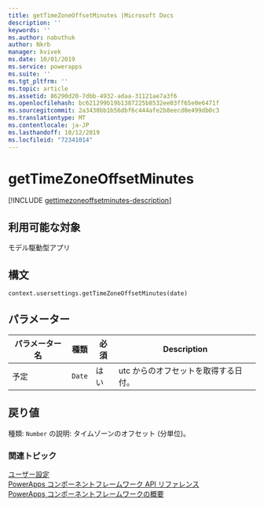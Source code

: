 ```yaml
---
title: getTimeZoneOffsetMinutes |Microsoft Docs
description: ''
keywords: ''
ms.author: nabuthuk
author: Nkrb
manager: kvivek
ms.date: 10/01/2019
ms.service: powerapps
ms.suite: ''
ms.tgt_pltfrm: ''
ms.topic: article
ms.assetid: 86290d20-7dbb-4932-adaa-31121ae7a3f6
ms.openlocfilehash: bc621299b19b1387225b8532ee03ff65e0e6471f
ms.sourcegitcommit: 2a3430bb1b56dbf6c444afe2b8eecd0e499db0c3
ms.translationtype: MT
ms.contentlocale: ja-JP
ms.lasthandoff: 10/12/2019
ms.locfileid: "72341014"
---
```

# <a name="gettimezoneoffsetminutes"></a>getTimeZoneOffsetMinutes

[!INCLUDE [gettimezoneoffsetminutes-description](includes/gettimezoneoffsetminutes-description.md)]

## <a name="available-for"></a>利用可能な対象 

モデル駆動型アプリ

## <a name="syntax"></a>構文

`context.usersettings.getTimeZoneOffsetMinutes(date)`

## <a name="parameters"></a>パラメーター

| パラメーター名|種類|必須|Description|
| ------------- |----|--------|-----------|
|予定|`Date`|はい|utc からのオフセットを取得する日付。|

## <a name="return-value"></a>戻り値

種類: `Number` の説明: タイムゾーンのオフセット (分単位)。


### <a name="related-topics"></a>関連トピック

[ユーザー設定](../usersettings.md)<br/>
[PowerApps コンポーネントフレームワーク API リファレンス](../../reference/index.md)<br/>
[PowerApps コンポーネントフレームワークの概要](../../overview.md)
